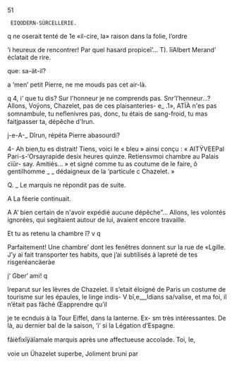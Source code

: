  
    
  
 

51

     EIQODERN-SÛRCELLERIE.

    
  

q   ne oserait tenté de 1e «il-cire, la» raison dans la folie, l’ordre

‘i   heureux de rencontrer! Par quel hasard propiceî’...
  T). îïAlbert Merand’ éclatait de rire.

  que: sa-ät-il?

 a  ‘men’ petit Pierre, ne me mouds pas cet air-là.

q 4, i‘  que tu dis? Sur l'honneur je ne comprends pas.
  Snr’l’henneur...? Allons, Voÿons, Chazelet, pas de ces plaisanteries-
e_ .1», ATÏÀ n'es pas somnambule, tu neﬂenivres pas, donc, tu étais de sang-froid,
 tu mas faitjpasser ta, dépêche d'Irun.

j-e-A-_ Dîrun, répéta Pierre abasourdi?

4- Ah bien,tu es distrait! Tiens, voici le « bleu » ainsi conçu : « AITŸVEEPal
Pari-s-‘Orsayrapide desix heures quinze. Retiensvmoi chambre au Palais cïûr-
say. Amitiés... » et signé comme tu as coutume de le faire, ô gentilhomme
_ _ dédaigneux de la ‘particule c Chazelet. »

 Q. _ Le marquis ne répondit pas de suite.

 A La féerie continuait.

A A‘   bien certain de n'avoir expédié aucune dépêche”... Allons, les
volontés ignorées, qui segitaient autour de lui, avaient encore travaille.

 Et tu as retenu la chambre î? v q

 Parfaitement! Une chambre’ dont les fenêtres donnent sur la rue de
«Lgille. J’y ai fait transporter tes habits, que j’ai subtilisés à lapreté de tes
risgeréancäeràe  

 j‘   Gber‘ ami! q

  îreparut sur les lèvres de Chazelet. Il s’etait éloigné de Paris
 un costume de tourisme sur les épaules, le linge indis-
V  bî,e__,ldians sa/valise, et ma foi, il n’était pas fâché Œapprendre qu’il

 

   
   
   
     
 
  
 
  

 je te ecnduis à la Tour Eiffel, dans la lanterne. Ex-
sm très intéressantes. De là, au dernier bal de la saison,
‘i’ si la Légation d’Espagne.

  fâièﬁxîÿäîamale marquis après une affectueuse accolade. Toi, le,

 voie un Ühazelet superbe, Joliment bruni par

